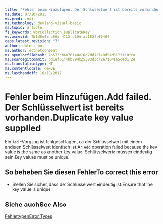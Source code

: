```yaml
---
title: "Fehler beim Hinzufügen. Der Schlüsselwert ist bereits vorhanden."
ms.date: 07/20/2015
ms.prod: .net
ms.technology: devlang-visual-basic
ms.topic: article
f1_keywords: vbrCollection_DuplicateKey
ms.assetid: 7b1d6e6c-a69d-4713-a19d-ae1534a60464
caps.latest.revision: "7"
author: dotnet-bot
ms.author: dotnetcontent
ms.openlocfilehash: 7b573cb6a761a0e18d7dd767a8d5ed3173110fca
ms.sourcegitcommit: bd1ef61f4bb794b25383d3d72e71041a5ced172e
ms.translationtype: MT
ms.contentlocale: de-DE
ms.lasthandoff: 10/18/2017
---
```

# <a name="add-failed-duplicate-key-value-supplied"></a><span data-ttu-id="9911a-103">Fehler beim Hinzufügen.</span><span class="sxs-lookup"><span data-stu-id="9911a-103">Add failed.</span></span> <span data-ttu-id="9911a-104">Der Schlüsselwert ist bereits vorhanden.</span><span class="sxs-lookup"><span data-stu-id="9911a-104">Duplicate key value supplied</span></span>
<span data-ttu-id="9911a-105">Ein `Add` -Vorgang ist fehlgeschlagen, da der Schlüsselwert mit einem anderen Schlüsselwert identisch ist.</span><span class="sxs-lookup"><span data-stu-id="9911a-105">An `Add` operation failed because the key value is the same as another key value.</span></span> <span data-ttu-id="9911a-106">Schlüsselwerte müssen eindeutig sein.</span><span class="sxs-lookup"><span data-stu-id="9911a-106">Key values must be unique.</span></span>  
  
## <a name="to-correct-this-error"></a><span data-ttu-id="9911a-107">So beheben Sie diesen Fehler</span><span class="sxs-lookup"><span data-stu-id="9911a-107">To correct this error</span></span>  
  
-   <span data-ttu-id="9911a-108">Stellen Sie sicher, dass der Schlüsselwert eindeutig ist.</span><span class="sxs-lookup"><span data-stu-id="9911a-108">Ensure that the key value is unique.</span></span>  
  
## <a name="see-also"></a><span data-ttu-id="9911a-109">Siehe auch</span><span class="sxs-lookup"><span data-stu-id="9911a-109">See Also</span></span>  
 [<span data-ttu-id="9911a-110">Fehlertypen</span><span class="sxs-lookup"><span data-stu-id="9911a-110">Error Types</span></span>](../../visual-basic/programming-guide/language-features/error-types.md)
